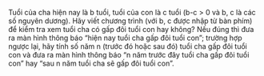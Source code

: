 Tuổi của cha hiện nay là b tuổi, tuổi của con là c tuổi (b-c > 0 và b, c là các số nguyên dương). Hãy viết chương trình (với b, c được nhập từ bàn phím) để kiểm tra xem tuổi cha có gấp đôi tuổi con hay không? Nếu đúng thì đưa ra màn hình thông báo “hiện nay tuổi cha gấp đôi tuổi con”; trường hợp ngược lại, hãy tính số năm n (trước đó hoặc sau đó) tuổi cha gấp đôi tuổi con và đưa ra màn hình thông báo “n năm trước đây tuổi cha gấp đôi tuổi con” hay “sau n năm tuổi cha sẽ gấp đôi tuổi con”.